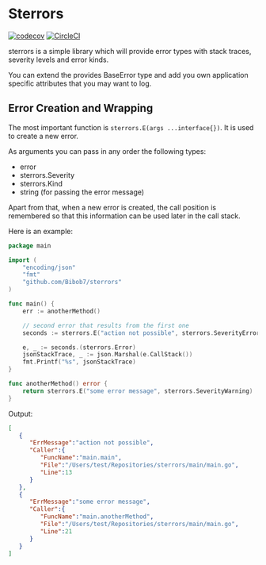 # Sterrors

[![codecov](https://codecov.io/gh/Bibob7/sterrors/branch/main/graph/badge.svg?token=2LURD0VD9X)](https://codecov.io/gh/Bibob7/sterrors)
[![CircleCI](https://circleci.com/gh/Bibob7/sterrors/tree/main.svg?style=svg)](https://circleci.com/gh/Bibob7/sterrors/tree/main)

sterrors is a simple library which will provide error types with stack traces, severity levels and error kinds.

You can extend the provides BaseError type and add you own application specific attributes that you may want to log.

## Error Creation and Wrapping

The most important function is `sterrors.E(args ...interface{})`. It is used to create a new error.

As arguments you can pass in any order the following types:

- error
- sterrors.Severity
- sterrors.Kind
- string (for passing the error message)

Apart from that, when a new error is created, the call position is remembered so that this information can
be used later in the call stack.

Here is an example:

```go
package main

import (
	"encoding/json"
	"fmt"
	"github.com/Bibob7/sterrors"
)

func main() {
	err := anotherMethod()

	// second error that results from the first one
	seconds := sterrors.E("action not possible", sterrors.SeverityError, err)

	e, _ := seconds.(sterrors.Error)
	jsonStackTrace, _ := json.Marshal(e.CallStack())
	fmt.Printf("%s", jsonStackTrace)
}

func anotherMethod() error {
	return sterrors.E("some error message", sterrors.SeverityWarning)
}

```

Output:

```json
[
   {
      "ErrMessage":"action not possible",
      "Caller":{
         "FuncName":"main.main",
         "File":"/Users/test/Repositories/sterrors/main/main.go",
         "Line":13
      }
   },
   {
      "ErrMessage":"some error message",
      "Caller":{
         "FuncName":"main.anotherMethod",
         "File":"/Users/test/Repositories/sterrors/main/main.go",
         "Line":21
      }
   }
]
```
